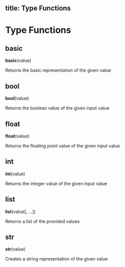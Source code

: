 ## title: Type Functions

# Type Functions

## basic

**basic**(value)

Returns the basic representation of the given value

## bool

**bool**(value)

Returns the boolean value of the given input value

## float

**float**(value)

Returns the floating point value of the given input value

## int

**int**(value)

Returns the integer value of the given input value

## list

**list**(value[, ...])

Returns a list of the provided values

## str

**str**(value)

Creates a string representation of the given value
